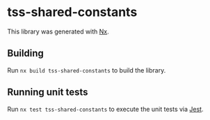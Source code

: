# tss-shared-constants

This library was generated with [Nx](https://nx.dev).

## Building

Run `nx build tss-shared-constants` to build the library.

## Running unit tests

Run `nx test tss-shared-constants` to execute the unit tests via [Jest](https://jestjs.io).
